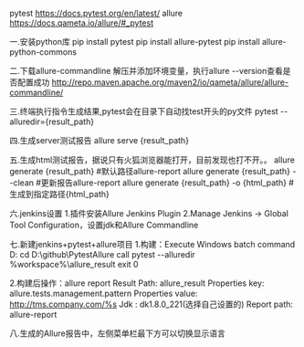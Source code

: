 pytest  https://docs.pytest.org/en/latest/
allure  https://docs.qameta.io/allure/#_pytest

一.安装python库
pip install pytest
pip install allure-pytest
pip install allure-python-commons

二.下载allure-commandline 解压并添加环境变量，执行allure --version查看是否配置成功
http://repo.maven.apache.org/maven2/io/qameta/allure/allure-commandline/

三.终端执行指令生成结果,pytest会在目录下自动找test开头的py文件
pytest --alluredir={result_path}

四.生成server测试报告
allure serve {result_path}

五.生成html测试报告，据说只有火狐浏览器能打开，目前发现也打不开。。
allure generate {result_path}                  #默认路径allure-report
allure generate {result_path} --clean          #更新报告allure-report
allure generate {result_path} -o {html_path}   #生成到指定路径{html_path}

六.jenkins设置
1.插件安装Allure Jenkins Plugin
2.Manage Jenkins -> Global Tool Configuration，设置jdk和Allure Commandline

七.新建jenkins+pytest+allure项目
1.构建：Execute Windows batch command
D:
cd D:\github\PytestAllure
call pytest --alluredir %workspace%\allure_result
exit 0

2.构建后操作：allure report
Result Path: allure_result
Properties key: allure.tests.management.pattern
Properties value: http://tms.company.com/%s
Jdk : dk1.8.0_221(选择自己设置的)
Report path: allure-report

八.生成的Allure报告中，左侧菜单栏最下方可以切换显示语言

